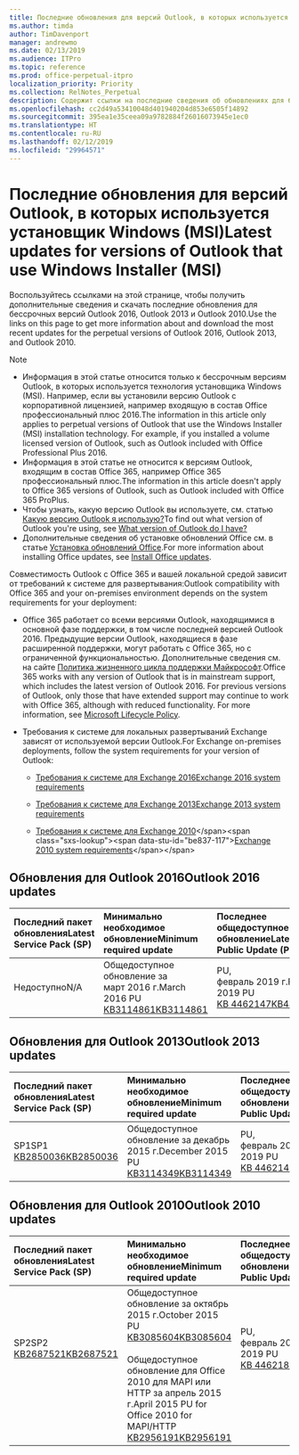 ```yaml
---
title: Последние обновления для версий Outlook, в которых используется установщик Windows (MSI)
ms.author: timda
author: TimDavenport
manager: andrewmo
ms.date: 02/13/2019
ms.audience: ITPro
ms.topic: reference
ms.prod: office-perpetual-itpro
localization_priority: Priority
ms.collection: RelNotes_Perpetual
description: Содержит ссылки на последние сведения об обновлениях для бессрочных версий Outlook 2016, Outlook 2013 и Outlook 2010 для ИТ-специалистов
ms.openlocfilehash: cc2d49a53410048d401940204d853e6505f14892
ms.sourcegitcommit: 395ea1e35ceea09a9782884f26016073945e1ec0
ms.translationtype: HT
ms.contentlocale: ru-RU
ms.lasthandoff: 02/12/2019
ms.locfileid: "29964571"
---
```

# <a name="latest-updates-for-versions-of-outlook-that-use-windows-installer-msi"></a><span data-ttu-id="be837-103">Последние обновления для версий Outlook, в которых используется установщик Windows (MSI)</span><span class="sxs-lookup"><span data-stu-id="be837-103">Latest updates for versions of Outlook that use Windows Installer (MSI)</span></span>

<span data-ttu-id="be837-104">Воспользуйтесь ссылками на этой странице, чтобы получить дополнительные сведения и скачать последние обновления для бессрочных версий Outlook 2016, Outlook 2013 и Outlook 2010.</span><span class="sxs-lookup"><span data-stu-id="be837-104">Use the links on this page to get more information about and download the most recent updates for the perpetual versions of Outlook 2016, Outlook 2013, and Outlook 2010.</span></span>
  
> [!NOTE]
> - <span data-ttu-id="be837-p101">Информация в этой статье относится только к бессрочным версиям Outlook, в которых используется технология установщика Windows (MSI). Например, если вы установили версию Outlook с корпоративной лицензией, например входящую в состав Office профессиональный плюс 2016.</span><span class="sxs-lookup"><span data-stu-id="be837-p101">The information in this article only applies to perpetual versions of Outlook that use the Windows Installer (MSI) installation technology. For example, if you installed a volume licensed version of Outlook, such as Outlook included with Office Professional Plus 2016.</span></span>
> - <span data-ttu-id="be837-107">Информация в этой статье не относится к версиям Outlook, входящим в состав Office 365, например Office 365 профессиональный плюс.</span><span class="sxs-lookup"><span data-stu-id="be837-107">The information in this article doesn't apply to Office 365 versions of Outlook, such as Outlook included with Office 365 ProPlus.</span></span>
> - <span data-ttu-id="be837-108">Чтобы узнать, какую версию Outlook вы используете, см. статью [Какую версию Outlook я использую?](https://support.office.com/article/b3a9568c-edb5-42b9-9825-d48d82b2257c)</span><span class="sxs-lookup"><span data-stu-id="be837-108">To find out what version of Outlook you're using, see [What version of Outlook do I have?](https://support.office.com/article/b3a9568c-edb5-42b9-9825-d48d82b2257c)</span></span>
> - <span data-ttu-id="be837-109">Дополнительные сведения об установке обновлений Office см. в статье [Установка обновлений Office](https://support.office.com/article/2ab296f3-7f03-43a2-8e50-46de917611c5).</span><span class="sxs-lookup"><span data-stu-id="be837-109">For more information about installing Office updates, see [Install Office updates](https://support.office.com/article/2ab296f3-7f03-43a2-8e50-46de917611c5).</span></span> 
  
<span data-ttu-id="be837-110">Совместимость Outlook с Office 365 и вашей локальной средой зависит от требований к системе для развертывания:</span><span class="sxs-lookup"><span data-stu-id="be837-110">Outlook compatibility with Office 365 and your on-premises environment depends on the system requirements for your deployment:</span></span>
  
- <span data-ttu-id="be837-p102">Office 365 работает со всеми версиями Outlook, находящимися в основной фазе поддержки, в том числе последней версией Outlook 2016. Предыдущие версии Outlook, находящиеся в фазе расширенной поддержки, могут работать с Office 365, но с ограниченной функциональностью. Дополнительные сведения см. на сайте [Политика жизненного цикла поддержки Майкрософт](https://support.microsoft.com/lifecycle).</span><span class="sxs-lookup"><span data-stu-id="be837-p102">Office 365 works with any version of Outlook that is in mainstream support, which includes the latest version of Outlook 2016. For previous versions of Outlook, only those that have extended support may continue to work with Office 365, although with reduced functionality. For more information, see [Microsoft Lifecycle Policy](https://support.microsoft.com/lifecycle).</span></span>
    
- <span data-ttu-id="be837-114">Требования к системе для локальных развертываний Exchange зависят от используемой версии Outlook.</span><span class="sxs-lookup"><span data-stu-id="be837-114">For Exchange on-premises deployments, follow the system requirements for your version of Outlook:</span></span>
    
  - [<span data-ttu-id="be837-115">Требования к системе для Exchange 2016</span><span class="sxs-lookup"><span data-stu-id="be837-115">Exchange 2016 system requirements</span></span>](https://docs.microsoft.com/Exchange/plan-and-deploy/system-requirements)
    
  - [<span data-ttu-id="be837-116">Требования к системе для Exchange 2013</span><span class="sxs-lookup"><span data-stu-id="be837-116">Exchange 2013 system requirements</span></span>](https://docs.microsoft.com/exchange/exchange-2013-system-requirements-exchange-2013-help)
    
  - <span data-ttu-id="be837-117">[Требования к системе для Exchange 2010](https://docs.microsoft.com/previous-versions/office/exchange-server-2010/aa996719(v=exchg.141))</span><span class="sxs-lookup"><span data-stu-id="be837-117">[Exchange 2010 system requirements](https://docs.microsoft.com/previous-versions/office/exchange-server-2010/aa996719(v=exchg.141))</span></span>

   
## <a name="outlook-2016-updates"></a><span data-ttu-id="be837-118">Обновления для Outlook 2016</span><span class="sxs-lookup"><span data-stu-id="be837-118">Outlook 2016 updates</span></span>

|<span data-ttu-id="be837-119">**Последний пакет обновления**</span><span class="sxs-lookup"><span data-stu-id="be837-119">**Latest Service Pack (SP)**</span></span>|<span data-ttu-id="be837-120">**Минимально необходимое обновление**</span><span class="sxs-lookup"><span data-stu-id="be837-120">**Minimum required update**</span></span>|<span data-ttu-id="be837-121">**Последнее общедоступное обновление**</span><span class="sxs-lookup"><span data-stu-id="be837-121">**Latest Public Update (PU)**</span></span>|
|:-----|:-----|:-----|
|<span data-ttu-id="be837-122">Недоступно</span><span class="sxs-lookup"><span data-stu-id="be837-122">N/A</span></span>  <br/> |<span data-ttu-id="be837-123">Общедоступное обновление за март 2016 г.</span><span class="sxs-lookup"><span data-stu-id="be837-123">March 2016 PU</span></span> <br/>[<span data-ttu-id="be837-124">KB3114861</span><span class="sxs-lookup"><span data-stu-id="be837-124">KB3114861</span></span>](https://support.microsoft.com/help/3114861) <br/> |<span data-ttu-id="be837-125">PU, февраль 2019 г.</span><span class="sxs-lookup"><span data-stu-id="be837-125">February 2019 PU</span></span> <br/>[<span data-ttu-id="be837-126">KB 4462147</span><span class="sxs-lookup"><span data-stu-id="be837-126">KB4462147</span></span>](https://support.microsoft.com/help/4462147) 

## <a name="outlook-2013-updates"></a><span data-ttu-id="be837-127">Обновления для Outlook 2013</span><span class="sxs-lookup"><span data-stu-id="be837-127">Outlook 2013 updates</span></span>

|<span data-ttu-id="be837-128">**Последний пакет обновления**</span><span class="sxs-lookup"><span data-stu-id="be837-128">**Latest Service Pack (SP)**</span></span>|<span data-ttu-id="be837-129">**Минимально необходимое обновление**</span><span class="sxs-lookup"><span data-stu-id="be837-129">**Minimum required update**</span></span>|<span data-ttu-id="be837-130">**Последнее общедоступное обновление**</span><span class="sxs-lookup"><span data-stu-id="be837-130">**Latest Public Update (PU)**</span></span>|
|:-----|:-----|:-----|
|<span data-ttu-id="be837-131">SP1</span><span class="sxs-lookup"><span data-stu-id="be837-131">SP1</span></span>  <br/>[<span data-ttu-id="be837-132">KB2850036</span><span class="sxs-lookup"><span data-stu-id="be837-132">KB2850036</span></span>](https://go.microsoft.com/fwlink/p/?LinkId=512538) <br/> |<span data-ttu-id="be837-133">Общедоступное обновление за декабрь 2015 г.</span><span class="sxs-lookup"><span data-stu-id="be837-133">December 2015 PU</span></span> <br/>[<span data-ttu-id="be837-134">KB3114349</span><span class="sxs-lookup"><span data-stu-id="be837-134">KB3114349</span></span>](https://support.microsoft.com/kb/3114349) <br/> |<span data-ttu-id="be837-135">PU, февраль 2019 г.</span><span class="sxs-lookup"><span data-stu-id="be837-135">February 2019 PU</span></span> <br/>[<span data-ttu-id="be837-136">KB 4462141</span><span class="sxs-lookup"><span data-stu-id="be837-136">KB4462141</span></span>](https://support.microsoft.com/help/4462141)  |
   
## <a name="outlook-2010-updates"></a><span data-ttu-id="be837-137">Обновления для Outlook 2010</span><span class="sxs-lookup"><span data-stu-id="be837-137">Outlook 2010 updates</span></span>

|<span data-ttu-id="be837-138">**Последний пакет обновления**</span><span class="sxs-lookup"><span data-stu-id="be837-138">**Latest Service Pack (SP)**</span></span>|<span data-ttu-id="be837-139">**Минимально необходимое обновление**</span><span class="sxs-lookup"><span data-stu-id="be837-139">**Minimum required update**</span></span>|<span data-ttu-id="be837-140">**Последнее общедоступное обновление**</span><span class="sxs-lookup"><span data-stu-id="be837-140">**Latest Public Update (PU)**</span></span>|
|:-----|:-----|:-----|
|<span data-ttu-id="be837-141">SP2</span><span class="sxs-lookup"><span data-stu-id="be837-141">SP2</span></span> <br/>[<span data-ttu-id="be837-142">KB2687521</span><span class="sxs-lookup"><span data-stu-id="be837-142">KB2687521</span></span>](https://go.microsoft.com/fwlink/p/?LinkId=512542) <br><br><br><br/> |<span data-ttu-id="be837-143">Общедоступное обновление за октябрь 2015 г.</span><span class="sxs-lookup"><span data-stu-id="be837-143">October 2015 PU</span></span> <br/> [<span data-ttu-id="be837-144">KB3085604</span><span class="sxs-lookup"><span data-stu-id="be837-144">KB3085604</span></span>](https://support.microsoft.com/kb/3085604) <br/><br/>  <span data-ttu-id="be837-145">Общедоступное обновление для Office 2010 для MAPI или HTTP за апрель 2015 г.</span><span class="sxs-lookup"><span data-stu-id="be837-145">April 2015 PU for Office 2010 for MAPI/HTTP</span></span> <br/> [<span data-ttu-id="be837-146">KB2956191</span><span class="sxs-lookup"><span data-stu-id="be837-146">KB2956191</span></span>](https://support.microsoft.com/ru-RU/help/2956191/april-14-2015-update-for-office-2010-kb2956191) <br/> |<span data-ttu-id="be837-147">PU, февраль 2019 г.</span><span class="sxs-lookup"><span data-stu-id="be837-147">February 2019 PU</span></span> <br/>[<span data-ttu-id="be837-148">KB 4462182</span><span class="sxs-lookup"><span data-stu-id="be837-148">KB4462182</span></span>](https://support.microsoft.com/help/4462182) <br><br><br><br/>|
   


